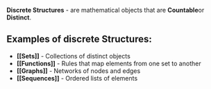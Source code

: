 **Discrete Structures** - are mathematical objects that are **Countable**or **Distinct**.  
## Examples of discrete Structures:
- **[[Sets]]** - Collections of distinct objects
- **[[Functions]]** - Rules that map elements from one set to another
- **[[Graphs]]** - Networks of nodes and edges
- **[[Sequences]]** - Ordered lists of elements
